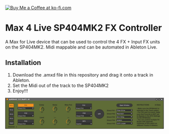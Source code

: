 <a href='https://ko-fi.com/S6S8SP865' target='_blank'><img height='36' style='border:0px;height:36px;' src='https://storage.ko-fi.com/cdn/kofi4.png?v=3' border='0' alt='Buy Me a Coffee at ko-fi.com' /></a>

# Max 4 Live SP404MK2 FX Controller

A Max for Live device that can be used to control the 4 FX + Input FX units on the SP404MK2. Midi mappable and can be automated in Ableton Live.

## Installation

1. Download the .amxd file in this repository and drag it onto a track in Ableton.
2. Set the Midi out of the track to the SP404MK2
3. Enjoy!!!

![screenshot](./sp404_fx_m4l_v6.jpg)
